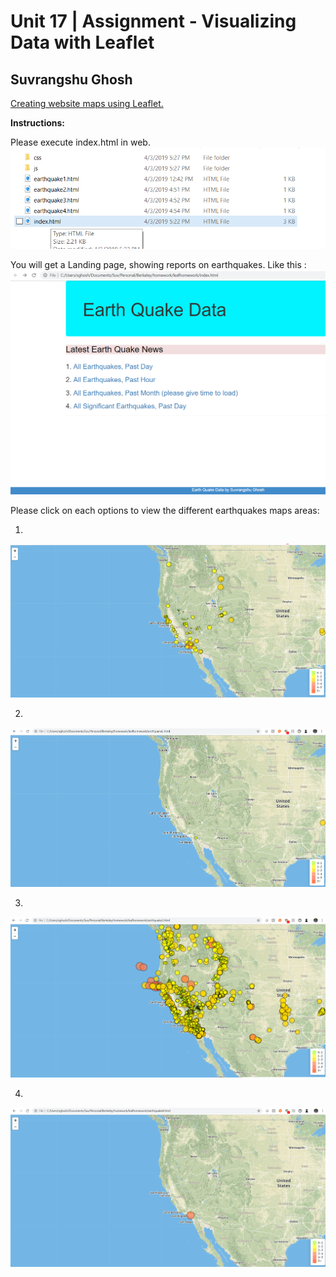 ﻿# Unit 17 | Assignment - Visualizing Data with Leaflet

## Suvrangshu Ghosh

<u>Creating website maps using Leaflet.</u>

**Instructions:**

Please execute index.html in web.
![](images/clip1.png)

You will get a Landing page, showing reports on earthquakes.
Like this :
![](images/clip2.png)

Please click on each options to view the different earthquakes maps areas:

1. 
![](images/clip3.png)

2. 
![](images/clip4.png)

3. 
![](images/clip5.png)

4. 
![](images/clip6.png)

